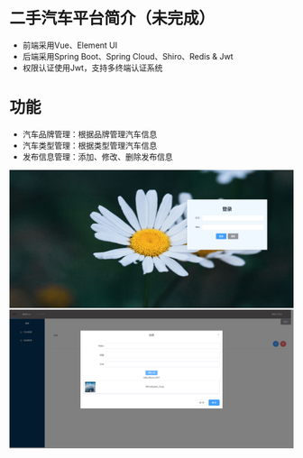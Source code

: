 二手汽车平台简介（未完成）
===

* 前端采用Vue、Element UI<br>
* 后端采用Spring Boot、Spring Cloud、Shiro、Redis & Jwt
* 权限认证使用Jwt，支持多终端认证系统


功能
===
* 汽车品牌管理：根据品牌管理汽车信息
* 汽车类型管理：根据类型管理汽车信息
* 发布信息管理：添加、修改、删除发布信息

![Image](https://github.com/MaartenOuu/shop/blob/master/images/2.png)
![Image](https://github.com/MaartenOuu/shop/blob/master/images/1.png)
